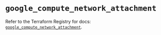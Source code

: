 # `google_compute_network_attachment`

Refer to the Terraform Registry for docs: [`google_compute_network_attachment`](https://registry.terraform.io/providers/hashicorp/google/6.27.0/docs/resources/compute_network_attachment).
